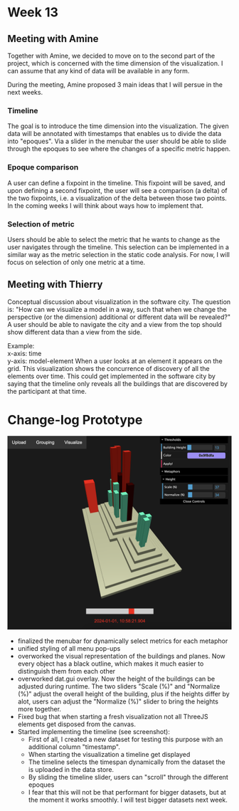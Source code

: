 # Week 13

## Meeting with Amine
Together with Amine, we decided to move on to the second part
of the project, which is concerned with the time dimension of the visualization.
I can assume that any kind of data will be available in any form.

During the meeting, Amine proposed 3 main ideas that I will persue in the next weeks.

### Timeline
The goal is to introduce the time dimension into the visualization.
The given data will be annotated with timestamps that enables us to
divide the data into "epoques". Via a slider in the menubar the user should be able
to slide through the epoques to see where the changes of a specific metric happen.

### Epoque comparison
A user can define a fixpoint in the timeline. This fixpoint will be saved, and upon defining a second fixpoint,
the user will see a comparison (a delta) of the two fixpoints, i.e. a visualization of the delta between
those two points. In the coming weeks I will think about ways how to implement that.

### Selection of metric
Users should be able to select the metric that he wants to change as the user
navigates through the timeline. This selection can be implemented in a similar way
as the metric selection in the static code analysis.
For now, I will focus on selection of only one metric at a time.

## Meeting with Thierry
Conceptual discussion about visualization in the software city.
The question is: "How can we visualize a model in a way, such that
when we change the perspective (or the dimension) additional or different
data will be revealed?"
A user should be able to navigate the city and a view from the top should show different data than a view from the side.

Example:\
x-axis: time\
y-axis: model-element
When a user looks at an element it appears on the grid. This visualization
shows the concurrence of discovery of all the elements over time. This could get implemented
in the software city by saying that the timeline only reveals all the buildings that are
discovered by the participant at that time.

# Change-log Prototype
![week-13-whole-prototype.png](video-demos%2Fweek-13-whole-prototype.png)
* finalized the menubar for dynamically select metrics for each metaphor
* unified styling of all menu pop-ups
* overworked the visual representation of the buildings and planes. Now every object has a black outline, which makes it 
much easier to distinguish them from each other
* overworked dat.gui overlay. Now the height of the buildings can be adjusted during runtime.
The two sliders "Scale (%)" and "Normalize (%)" adjust the overall height of the building, plus if the heights differ by alot,
users can adjust the "Normalize (%)" slider to bring the heights more together.
* Fixed bug that when starting a fresh visualization not all ThreeJS elements get disposed from the canvas.
* Started implementing the timeline (see screenshot):
  * First of all, I created a new dataset for testing this purpose with an additional column "timestamp".
  * When starting the visualization a timeline get displayed
  * The timeline selects the timespan dynamically from the dataset the is uploaded in the data store.
  * By sliding the timeline slider, users can "scroll" through the different epoques
  * I fear that this will not be that performant for bigger datasets, but at the moment it works smoothly. I will test bigger datasets next week.


